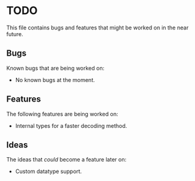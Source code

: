 # TODO

This file contains bugs and features that might be worked on in the near future.


## Bugs

Known bugs that are being worked on:
- No known bugs at the moment.


## Features

The following features are being worked on:
- Internal types for a faster decoding method.


## Ideas

The ideas that *could* become a feature later on:
- Custom datatype support.

